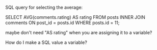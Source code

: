 SQL query for selecting the average:

 SELECT AVG(comments.rating) AS rating FROM posts INNER JOIN comments ON post_id = posts.id WHERE posts.id = 11; 

 maybe don't need "AS rating" when you are assigning it to a variable?

 How do I make a SQL value a variable?
